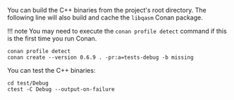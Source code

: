 You can build the C++ binaries from the project's root directory.
The following line will also build and cache the `libqasm` Conan package.

!!! note
    You may need to execute the `conan profile detect` command if this is the first time you run Conan.

```shell
conan profile detect
conan create --version 0.6.9 . -pr:a=tests-debug -b missing
```

You can test the C++ binaries:

```shell
cd test/Debug
ctest -C Debug --output-on-failure
```

